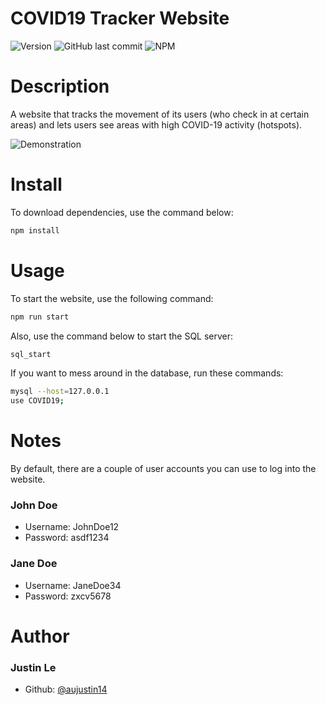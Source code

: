 # COVID19 Tracker Website
![Version](https://img.shields.io/badge/version-1.0.0-blue.svg?cacheSeconds=2592000)
![GitHub last commit](https://img.shields.io/github/last-commit/aujustin14/COVID19-Tracker-Website)
![NPM](https://img.shields.io/npm/l/express)

# Description

A website that tracks the movement of its users (who check in at certain areas) and lets users see areas with high COVID-19 activity (hotspots).

![Demonstration](https://media.giphy.com/media/fTxGpMeICh7lNOjBSw/giphy.gif)

# Install

To download dependencies, use the command below:

```sh
npm install
```

# Usage

To start the website, use the following command:

```sh
npm run start
```

Also, use the command below to start the SQL server:

```sh
sql_start
```

If you want to mess around in the database, run these commands:

```sh
mysql --host=127.0.0.1
use COVID19;
```

# Notes

By default, there are a couple of user accounts you can use to log into the website.

### John Doe

* Username: JohnDoe12
* Password: asdf1234

### Jane Doe

* Username: JaneDoe34
* Password: zxcv5678

# Author

### Justin Le

* Github: [@aujustin14](https://github.com/aujustin14)